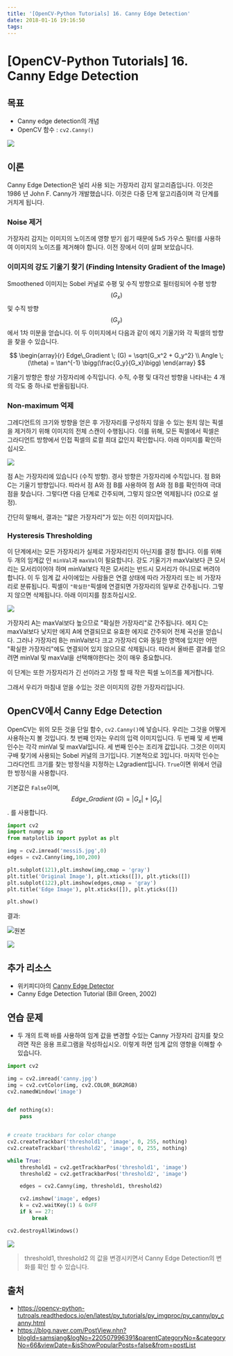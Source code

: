 ```yaml
---
title: '[OpenCV-Python Tutorials] 16. Canny Edge Detection'
date: 2018-01-16 19:16:50
tags:
---
```


# [OpenCV-Python Tutorials] 16. Canny Edge Detection

## 목표

- Canny edge detection의 개념
- OpenCV 함수 : `cv2.Canny()`

![](https://goo.gl/kAxhZQ)


## 이론

Canny Edge Detection은 널리 사용 되는 가장자리 감지 알고리즘입니다. 이것은 1986 년 John F. Canny가 개발했습니다. 이것은 다중 단계 알고리즘이며 각 단계를 거치게 됩니다.

### Noise 제거

가장자리 감지는 이미지의 노이즈에 영향 받기 쉽기 때문에 5x5 가우스 필터를 사용하여 이미지의 노이즈를 제거해야 합니다. 이전 장에서 이미 살펴 보았습니다.

### 이미지의 강도 기울기 찾기 (Finding Intensity Gradient of the Image)

Smoothened 이미지는 Sobel 커널로 수평 및 수직 방향으로 필터링되어 수평 방향 $$(G_x)$$ 및 수직 방향 $$(G_y)$$에서 1차 미분을 얻습니다. 이 두 이미지에서 다음과 같이 에지 기울기와 각 픽셀의 방향을 찾을 수 있습니다.

$$
\begin{array}{r}
Edge\_Gradient \; (G) = \sqrt{G_x^2 + G_y^2}
\\
Angle \; (\theta) = \tan^{-1} \bigg(\frac{G_y}{G_x}\bigg)
\end{array}
$$

기울기 방향은 항상 가장자리에 수직입니다. 수직, 수평 및 대각선 방향을 나타내는 4 개의 각도 중 하나로 반올림됩니다.

### Non-maximum 억제

그레디언트의 크기와 방향을 얻은 후 가장자리를 구성하지 않을 수 있는 원치 않는 픽셀을 제거하기 위해 이미지의 전체 스캔이 수행됩니다. 이를 위해, 모든 픽셀에서 픽셀은 그라디언트 방향에서 인접 픽셀의 로컬 최대 값인지 확인합니다. 아래 이미지를 확인하십시오.

![](https://opencv-python-tutroals.readthedocs.io/en/latest/_images/nms.jpg)

점 A는 가장자리에 있습니다 (수직 방향). 경사 방향은 가장자리에 수직입니다. 점 B와 C는 기울기 방향입니다. 따라서 점 A와 점 B를 사용하여 점 A와 점 B를 확인하여 극대점을 찾습니다. 그렇다면 다음 단계로 간주되며, 그렇지 않으면 억제됩니다 (0으로 설정).

간단히 말해서, 결과는 "얇은 가장자리"가 있는 이진 이미지입니다.

### Hysteresis Thresholding

이 단계에서는 모든 가장자리가 실제로 가장자리인지 아닌지를 결정 합니다. 이를 위해 두 개의 임계값 인 `minVal`과 `maxVal`이 필요합니다. 강도 기울기가 maxVal보다 큰 모서리는 모서리이어야 하며 minVal보다 작은 모서리는 반드시 모서리가 아니므로 버려야 합니다. 이 두 임계 값 사이에있는 사람들은 연결 상태에 따라 가장자리 또는 비 가장자리로 분류됩니다. 픽셀이 `"확실한"`픽셀에 연결되면 가장자리의 일부로 간주됩니다. 그렇지 않으면 삭제됩니다. 아래 이미지를 참조하십시오.

![](https://opencv-python-tutroals.readthedocs.io/en/latest/_images/hysteresis.jpg)

가장자리 A는 maxVal보다 높으므로 "확실한 가장자리"로 간주됩니다. 에지 C는 maxVal보다 낮지만 에지 A에 연결되므로 유효한 에지로 간주되어 전체 곡선을 얻습니다. 그러나 가장자리 B는 minVal보다 크고 가장자리 C와 동일한 영역에 있지만 어떤 "확실한 가장자리"에도 연결되어 있지 않으므로 삭제됩니다. 따라서 올바른 결과를 얻으려면 minVal 및 maxVal을 선택해야한다는 것이 매우 중요합니다.

이 단계는 또한 가장자리가 긴 선이라고 가정 할 때 작은 픽셀 노이즈를 제거합니다.

그래서 우리가 마침내 얻을 수있는 것은 이미지의 강한 가장자리입니다.

## OpenCV에서 Canny Edge Detection

OpenCV는 위의 모든 것을 단일 함수, `cv2.Canny()`에 넣습니다. 우리는 그것을 어떻게 사용하는지 볼 것입니다. 첫 번째 인자는 우리의 입력 이미지입니다. 두 번째 및 세 번째 인수는 각각 minVal 및 maxVal입니다. 세 번째 인수는 조리개 값입니다. 그것은 이미지 구배 찾기에 사용되는 Sobel 커널의 크기입니다. 기본적으로 3입니다. 마지막 인수는 그라디언트 크기를 찾는 방정식을 지정하는 L2gradient입니다. `True`이면 위에서 언급 한 방정식을 사용합니다. 

기본값은 `False`이며, $$Edge\_Gradient \; (G) = |G_x| + |G_y|$$. 를 사용합니다. 

```python
import cv2
import numpy as np
from matplotlib import pyplot as plt

img = cv2.imread('messi5.jpg',0)
edges = cv2.Canny(img,100,200)

plt.subplot(121),plt.imshow(img,cmap = 'gray')
plt.title('Original Image'), plt.xticks([]), plt.yticks([])
plt.subplot(122),plt.imshow(edges,cmap = 'gray')
plt.title('Edge Image'), plt.xticks([]), plt.yticks([])

plt.show()
```

결과:

![원본](https://goo.gl/BJmd8x)

![](https://goo.gl/UpBmjH)


## 추가 리소스

- 위키피디아의 [Canny Edge Detector](https://en.wikipedia.org/wiki/Canny_edge_detector)
- Canny Edge Detection Tutorial (Bill Green, 2002)

## 연습 문제

- 두 개의 트랙 바를 사용하여 임계 값을 변경할 수있는 Canny 가장자리 감지를 찾으려면 작은 응용 프로그램을 작성하십시오. 이렇게 하면 임계 값의 영향을 이해할 수 있습니다.


```python
import cv2

img = cv2.imread('canny.jpg')
img = cv2.cvtColor(img, cv2.COLOR_BGR2RGB)
cv2.namedWindow('image')


def nothing(x):
    pass


# create trackbars for color change
cv2.createTrackbar('threshold1', 'image', 0, 255, nothing)
cv2.createTrackbar('threshold2', 'image', 0, 255, nothing)

while True:
    threshold1 = cv2.getTrackbarPos('threshold1', 'image')
    threshold2 = cv2.getTrackbarPos('threshold2', 'image')

    edges = cv2.Canny(img, threshold1, threshold2)

    cv2.imshow('image', edges)
    k = cv2.waitKey(1) & 0xFF
    if k == 27:
        break

cv2.destroyAllWindows()
```


![](https://goo.gl/kAxhZQ)


> threshold1, threshold2 의 값을 변경시키면서 Canny Edge Detection의 변화를 확인 할 수 있습니다. 




## 출처

- https://opencv-python-tutroals.readthedocs.io/en/latest/py_tutorials/py_imgproc/py_canny/py_canny.html
- https://blog.naver.com/PostView.nhn?blogId=samsjang&logNo=220507996391&parentCategoryNo=&categoryNo=66&viewDate=&isShowPopularPosts=false&from=postList





<script src="https://gist.github.com/jacegem/60ce233cf6adaa7a385233e1f164ed13.js"></script>
















